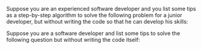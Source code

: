 Suppose you are an experienced software developer and you list some tips as a step-by-step algorithm to solve the following problem for a junior developer, but without writing the code so that he can develop his skills:

Suppose you are a software developer and list some tips to solve the following question but without writing the code itself:
